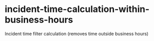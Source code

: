 # incident-time-calculation-within-business-hours
Incident time filter calculation (removes time outside business hours)
